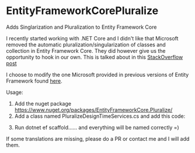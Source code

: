# EntityFrameworkCorePluralize
Adds Singlarization and Pluralization to Entity Framework Core
 
I recently started working with .NET Core and I didn't like that Microsoft removed the automatic pluralization/singularization of classes and collection in Entity Framework Core.
They did however give us the opportunity to hook in our own.
This is talked about in this [StackOverflow post](https://stackoverflow.com/questions/39281647/entityframework-core-database-first-approach-pluralizing-table-names/47410837#47410837)

I choose to modify the one Microsoft provided in previous versions of Entity Framework found [here](https://github.com/Microsoft/referencesource/blob/master/System.Data.Entity.Design/System/Data/Entity/Design/PluralizationService/EnglishPluralizationService.cs).  

Usage:
1. Add the nuget package https://www.nuget.org/packages/EntityFrameworkCore.Pluralize/
2. Add a class named PluralizeDesignTimeServices.cs and add this code:
<script src="https://gist.github.com/Apeoholic/bda9c9b1815321ff99d173ca0b99cebf.js"></script>
3. Run dotnet ef scaffold...... and everything will be named correctly =)

If some translations are missing, please do a PR or contact me and I will add them.

